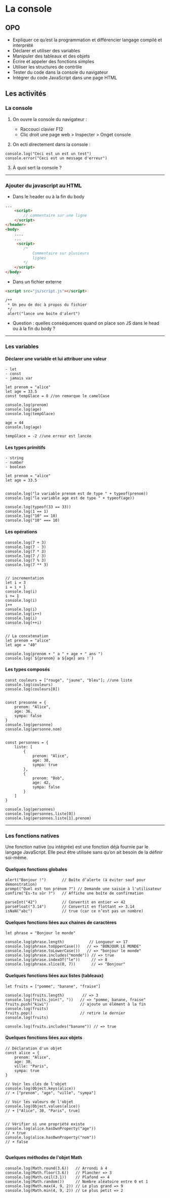 # La console
## OPO
- Expliquer ce qu’est la programmation et différencier langage compilé et interprété
- Déclarer et utiliser des variables
- Manipuler des tableaux et des objets
- Écrire et appeler des fonctions simples
- Utiliser les structures de contrôle
- Tester du code dans la console du navigateur
- Intégrer du code JavaScript dans une page HTML

## Les activités
### La console
1. On ouvre la console du navigateur :
    - Raccouci clavier F12
    - Clic droit une page web > Inspecter > Onget console

1. On ecti directement dans la console :
```JS
console.log("Ceci est un est un test")
console.error("Ceci est un message d'erreur")
``` 

3. À quoi sert la console ?

---
### Ajouter du javascript au HTML
- Dans le header ou à la fin du body

```HTML
...
    <script>
        // commentaire sur une ligne
    </script>
</header>
<body>
    ....
    ...
     <script>
        /*
            Commentaire sur plusieurs 
            lignes
        */
    </script>
</body>
```
- Dans un fichier externe

```HTML
<script src="js/script.js"></script>
```

```JS
/**
 * Un peu de doc à propos du fichier
 */
 alert("lance une boite d'alert")
 ```

 - Question : quelles conséquences quand on place son JS dans le head ou à la fin du body ?
 ---
### Les variables
#### Déclarer une variable et lui attribuer une valeur
    - let
    - const
    - jamais var

```JS
let prenom = "alice"
let age = 33.5
const tempGlace = 0 //on remarque le camelCase

console.log(prenom)
console.log(age)
console.log(tempGlace)

age = 44
console.log(age)

tempGlace = -2 //une erreur est lancée
```

#### Les types primitifs
    - string
    - number
    - boolean
```JS
let prenom = "alice"
let age = 33.5


console.log("la variable prenom est de type " + typeof(prenom))
console.log("la variable age est de type " + typeof(age))

console.log(typeof(33 == 33))
console.log(1 == 1)
console.log("10" == 10)
console.log("10" === 10)

```

#### Les opérations 
```JS
console.log(7 + 3)
console.log(7 - 3)
console.log(7 * 3)
console.log(7 / 3)
console.log(7 % 3)
console.log(7 ** 3)


// incrementation
let i = 3
i = i + 1
console.log(i)
i += 1
console.log(i)
i++
console.log(i)
console.log(i++)
console.log(i)
console.log(++i)


// La concatenation
let prenom = "alice"
let age = "40"

console.log(prenom + " a " + age + " ans ")
console.log(`${prenom} a ${age} ans !`)

```


#### Les types composés

```JS
const couleurs = ["rouge", "jaune", "bleu"]; //une liste
console.log(couleurs)
console.log(couleurs[0])


const presonne = {
    prenom: "Alice",
    age: 36,
    sympa: false
}
console.log(personne)
console.log(personne.nom)


const personnes = {
    liste: [
        {
            prenom: "Alice",
            age: 30,
            sympa: true
        },
        {
            prenom: "Bob",
            age: 42,
            sympa: false
        }
    ]
}

console.log(personnes)
console.log(personnes.liste[0])
console.log(personnes.liste[1].prenom)

```
---
### Les fonctions natives
Une fonction native (ou intégrée) est une fonction déjà fournie par le langage JavaScript. Elle peut être utilisée sans qu’on ait besoin de la définir soi-même.

#### Quelques fonctions globales
```JS
alert("Bonjour !")       // Boîte d’alerte (à éviter sauf pour démonstration)
prompt("Quel est ton prénom ?") // Demande une saisie à l'utilisateur
confirm("Es-tu sûr ?")   // Affiche une boîte de confirmation

parseInt("42")           // Convertit en entier => 42
parseFloat("3.14")       // Convertit en flottant => 3.14
isNaN("abc")             // true (car ce n’est pas un nombre)
```


#### Quelques fonctions liées aux chaines de caractères
```JS
let phrase = "Bonjour le monde"

console.log(phrase.length)           // Longueur => 17
console.log(phrase.toUpperCase())   // => "BONJOUR LE MONDE"
console.log(phrase.toLowerCase())   // => "bonjour le monde"
console.log(phrase.includes("monde")) // => true
console.log(phrase.indexOf("le"))     // => 8
console.log(phrase.slice(0, 7))       // => "Bonjour"
```

#### Quelques fonctions liées aux listes (tableaux)
```JS
let fruits = ["pomme", "banane", "fraise"]

console.log(fruits.length)        // => 3
console.log(fruits.join(", "))   // => "pomme, banane, fraise"
fruits.push("kiwi")              // ajoute un élément à la fin
console.log(fruits)
fruits.pop()                     // retire le dernier
console.log(fruits)

console.log(fruits.includes("banane")) // => true
```


#### Quelques fonctions liées aux objets
```JS
// Déclaration d'un objet
const alice = {
    prenom: "Alice",
    age: 30,
    ville: "Paris",
    sympa: true
}

// Voir les clés de l'objet
console.log(Object.keys(alice)) 
// ➜ ["prenom", "age", "ville", "sympa"]

// Voir les valeurs de l'objet
console.log(Object.values(alice)) 
// ➜ ["Alice", 30, "Paris", true]


// Vérifier si une propriété existe
console.log(alice.hasOwnProperty("age")) 
// ➜ true
console.log(alice.hasOwnProperty("nom")) 
// ➜ false


```


#### Quelques méthodes de l'objet Math
```JS
console.log(Math.round(3.6))   // Arrondi à 4
console.log(Math.floor(3.6))   // Plancher => 3
console.log(Math.ceil(3.1))    // Plafond => 4
console.log(Math.random())     // Nombre aléatoire entre 0 et 1
console.log(Math.max(4, 9, 2)) // Le plus grand => 9
console.log(Math.min(4, 9, 2)) // Le plus petit => 2
```